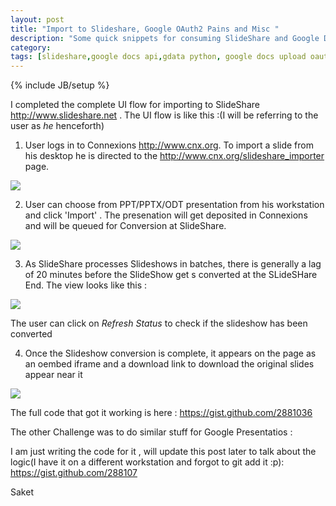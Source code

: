 ```yaml
---
layout: post
title: "Import to Slideshare, Google OAuth2 Pains and Misc "
description: "Some quick snippets for consuming SlideShare and Google Docs API in python and OAUTH2"
category: 
tags: [slideshare,google docs api,gdata python, google docs upload oauth2,google oauth2]
---
```

{% include JB/setup %}

I completed the complete UI flow for importing to SlideShare <http://www.slideshare.net> . The UI flow is 
like this :(I will be referring to the user as *he* henceforth)
1. User logs in to Connexions <http://www.cnx.org>. To import a slide from his desktop he is directed to 
the http://www.cnx.org/slideshare_importer page. 

<img src ="http://oerpub.github.com/oerpub.rhaptoslabs.slideimporter/assets/images/view1.png"/>

2. User can choose from PPT/PPTX/ODT presentation from his workstation and click 'Import' . The presenation
will get deposited in Connexions and will be queued for Conversion at SlideShare. 

<img src="http://oerpub.github.com/oerpub.rhaptoslabs.slideimporter/assets/images/view2.png"/>

3. As SlideShare processes Slideshows in batches, there is generally a lag of 20 minutes before the SlideShow
get s converted at the SLideSHare End. The view looks like this :
<img src = "http://oerpub.github.com/oerpub.rhaptoslabs.slideimporter/assets/images/view3.png" />

The user can click on *Refresh Status* to check if the slideshow has been converted


4. Once the Slideshow conversion is complete, it appears on the page as an oembed iframe
and a download link to download the original slides appear near it

<img src = "http://oerpub.github.com/oerpub.rhaptoslabs.slideimporter/assets/images/view4.png"/>


The full code that got it working is here :
<https://gist.github.com/2881036>


The other Challenge was to do similar stuff for Google Presentatios : 

I am just writing the code for it , will update this post later to talk about the logic(I have it on a different workstation and forgot to git add it :p):
<https://gist.github.com/288107>




Saket 

